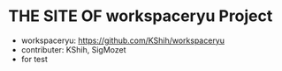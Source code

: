 # THE SITE OF workspaceryu Project
- workspaceryu: https://github.com/KShih/workspaceryu
- contributer: KShih, SigMozet
- for test
